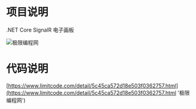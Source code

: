 # 项目说明
.NET Core SignalR 电子画板

![极限编程网](https://www.limitcode.com/fileroot/1550293394589.gif '极限编程网')

# 代码说明

[https://www.limitcode.com/detail/5c45ca572d18e503f0362757.html](https://www.limitcode.com/detail/5c45ca572d18e503f0362757.html '极限编程网')
